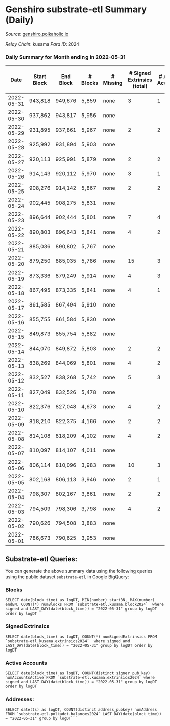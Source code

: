 # Genshiro substrate-etl Summary (Daily)

_Source_: [genshiro.polkaholic.io](https://genshiro.polkaholic.io)

*Relay Chain*: kusama
*Para ID*: 2024



### Daily Summary for Month ending in 2022-05-31


| Date | Start Block | End Block | # Blocks | # Missing | # Signed Extrinsics (total) | # Active Accounts | # Addresses with Balances | # Events | # Transfers | # XCM Transfers In | # XCM Transfers Out |
| ---- | ----------- | --------- | -------- | --------- | --------------------------- | ----------------- | ------------------------- | -------- | ----------- | ------------------ | ------------------- |
| 2022-05-31 | 943,818 | 949,676 | 5,859 | none | 3 | 1 | 24 | 11,745 |   |   |   |
| 2022-05-30 | 937,862 | 943,817 | 5,956 | none |  |  | 24 | 11,930 |   |   |   |
| 2022-05-29 | 931,895 | 937,861 | 5,967 | none | 2 | 2 | 24 | 11,961 |   |   |   |
| 2022-05-28 | 925,992 | 931,894 | 5,903 | none |  |  | 24 | 11,826 |   |   |   |
| 2022-05-27 | 920,113 | 925,991 | 5,879 | none | 2 | 2 | 24 | 11,775 |   |   |   |
| 2022-05-26 | 914,143 | 920,112 | 5,970 | none | 3 | 1 | 24 | 11,959 |   |   |   |
| 2022-05-25 | 908,276 | 914,142 | 5,867 | none | 2 | 2 | 24 | 11,759 |   |   |   |
| 2022-05-24 | 902,445 | 908,275 | 5,831 | none |  |  | 24 | 11,684 |   |   |   |
| 2022-05-23 | 896,644 | 902,444 | 5,801 | none | 7 | 4 | 24 | 11,641 |   |   |   |
| 2022-05-22 | 890,803 | 896,643 | 5,841 | none | 4 | 2 | 24 | 11,726 |   |   |   |
| 2022-05-21 | 885,036 | 890,802 | 5,767 | none |  |  | 24 | 11,553 |   |   |   |
| 2022-05-20 | 879,250 | 885,035 | 5,786 | none | 15 | 3 | 24 | 11,633 |   |   |   |
| 2022-05-19 | 873,336 | 879,249 | 5,914 | none | 4 | 3 | 24 | 11,855 |   |   |   |
| 2022-05-18 | 867,495 | 873,335 | 5,841 | none | 4 | 1 | 23 | 11,709 |   |   |   |
| 2022-05-17 | 861,585 | 867,494 | 5,910 | none |  |  | 23 | 11,835 |   |   |   |
| 2022-05-16 | 855,755 | 861,584 | 5,830 | none |  |  | 23 | 11,677 |   |   |   |
| 2022-05-15 | 849,873 | 855,754 | 5,882 | none |  |  | 23 | 11,774 |   |   |   |
| 2022-05-14 | 844,070 | 849,872 | 5,803 | none | 2 | 2 | 23 | 11,624 |   |   |   |
| 2022-05-13 | 838,269 | 844,069 | 5,801 | none | 4 | 2 | 23 | 11,632 |   |   |   |
| 2022-05-12 | 832,527 | 838,268 | 5,742 | none | 5 | 3 | 23 | 11,516 |   |   |   |
| 2022-05-11 | 827,049 | 832,526 | 5,478 | none |  |  | 23 | 10,970 |   |   |   |
| 2022-05-10 | 822,376 | 827,048 | 4,673 | none | 4 | 2 | 23 | 9,373 |   |   |   |
| 2022-05-09 | 818,210 | 822,375 | 4,166 | none | 2 | 2 | 23 | 8,367 |   |   |   |
| 2022-05-08 | 814,108 | 818,209 | 4,102 | none | 4 | 2 | 23 | 8,227 |   |   |   |
| 2022-05-07 | 810,097 | 814,107 | 4,011 | none |  |  | 23 | 8,033 |   |   |   |
| 2022-05-06 | 806,114 | 810,096 | 3,983 | none | 10 | 3 | 23 | 8,009 |   |   |   |
| 2022-05-05 | 802,168 | 806,113 | 3,946 | none | 2 | 1 | 23 | 7,905 |   |   |   |
| 2022-05-04 | 798,307 | 802,167 | 3,861 | none | 2 | 2 | 23 | 7,736 |   |   |   |
| 2022-05-03 | 794,509 | 798,306 | 3,798 | none | 4 | 2 | 23 | 7,623 |   |   |   |
| 2022-05-02 | 790,626 | 794,508 | 3,883 | none |  |  | 23 | 7,778 |   |   |   |
| 2022-05-01 | 786,673 | 790,625 | 3,953 | none |  |  | 23 | 7,912 |   |   |   |

## Substrate-etl Queries:
You can generate the above summary data using the following queries using the public dataset `substrate-etl` in Google BigQuery:


### Blocks
```
SELECT date(block_time) as logDT, MIN(number) startBN, MAX(number) endBN, COUNT(*) numBlocks FROM `substrate-etl.kusama.block2024`  where signed and LAST_DAY(date(block_time)) = "2022-05-31" group by logDT order by logDT
```


### Signed Extrinsics
```
SELECT date(block_time) as logDT, COUNT(*) numSignedExtrinsics FROM `substrate-etl.kusama.extrinsics2024`  where signed and LAST_DAY(date(block_time)) = "2022-05-31" group by logDT order by logDT
```


### Active Accounts
```
SELECT date(block_time) as logDT, COUNT(distinct signer_pub_key) numAccountsActive FROM `substrate-etl.kusama.extrinsics2024` where signed and LAST_DAY(date(block_time)) = "2022-05-31" group by logDT order by logDT
```


### Addresses:
```
SELECT date(ts) as logDT, COUNT(distinct address_pubkey) numAddress FROM `substrate-etl.polkadot.balances2024` LAST_DAY(date(block_time)) = "2022-05-31" group by logDT```


